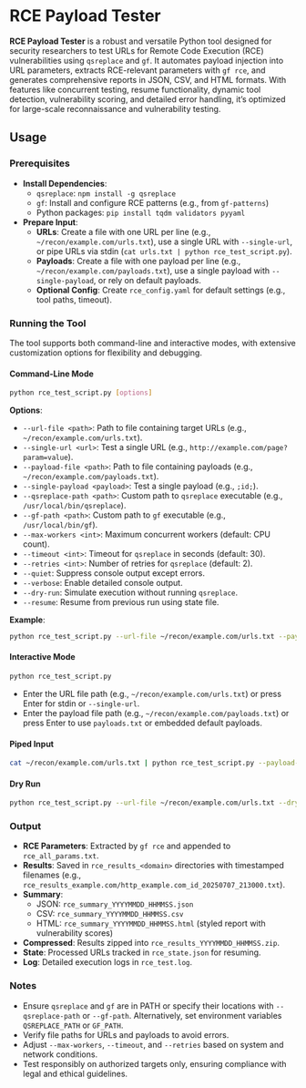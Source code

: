 # RCE Payload Tester

**RCE Payload Tester** is a robust and versatile Python tool designed for security researchers to test URLs for Remote Code Execution (RCE) vulnerabilities using `qsreplace` and `gf`. It automates payload injection into URL parameters, extracts RCE-relevant parameters with `gf rce`, and generates comprehensive reports in JSON, CSV, and HTML formats. With features like concurrent testing, resume functionality, dynamic tool detection, vulnerability scoring, and detailed error handling, it’s optimized for large-scale reconnaissance and vulnerability testing.

## Usage

### Prerequisites
- **Install Dependencies**:
  - `qsreplace`: `npm install -g qsreplace`
  - `gf`: Install and configure RCE patterns (e.g., from `gf-patterns`)
  - Python packages: `pip install tqdm validators pyyaml`
- **Prepare Input**:
  - **URLs**: Create a file with one URL per line (e.g., `~/recon/example.com/urls.txt`), use a single URL with `--single-url`, or pipe URLs via stdin (`cat urls.txt | python rce_test_script.py`).
  - **Payloads**: Create a file with one payload per line (e.g., `~/recon/example.com/payloads.txt`), use a single payload with `--single-payload`, or rely on default payloads.
  - **Optional Config**: Create `rce_config.yaml` for default settings (e.g., tool paths, timeout).

### Running the Tool
The tool supports both command-line and interactive modes, with extensive customization options for flexibility and debugging.

#### Command-Line Mode
```bash
python rce_test_script.py [options]
```

**Options**:
- `--url-file <path>`: Path to file containing target URLs (e.g., `~/recon/example.com/urls.txt`).
- `--single-url <url>`: Test a single URL (e.g., `http://example.com/page?param=value`).
- `--payload-file <path>`: Path to file containing payloads (e.g., `~/recon/example.com/payloads.txt`).
- `--single-payload <payload>`: Test a single payload (e.g., `;id;`).
- `--qsreplace-path <path>`: Custom path to `qsreplace` executable (e.g., `/usr/local/bin/qsreplace`).
- `--gf-path <path>`: Custom path to `gf` executable (e.g., `/usr/local/bin/gf`).
- `--max-workers <int>`: Maximum concurrent workers (default: CPU count).
- `--timeout <int>`: Timeout for `qsreplace` in seconds (default: 30).
- `--retries <int>`: Number of retries for `qsreplace` (default: 2).
- `--quiet`: Suppress console output except errors.
- `--verbose`: Enable detailed console output.
- `--dry-run`: Simulate execution without running `qsreplace`.
- `--resume`: Resume from previous run using state file.

**Example**:
```bash
python rce_test_script.py --url-file ~/recon/example.com/urls.txt --payload-file ~/recon/example.com/payloads.txt --qsreplace-path /usr/local/bin/qsreplace --gf-path /usr/local/bin/gf --max-workers 10 --timeout 20 --verbose --resume
```

#### Interactive Mode
```bash
python rce_test_script.py
```
- Enter the URL file path (e.g., `~/recon/example.com/urls.txt`) or press Enter for stdin or `--single-url`.
- Enter the payload file path (e.g., `~/recon/example.com/payloads.txt`) or press Enter to use `payloads.txt` or embedded default payloads.

#### Piped Input
```bash
cat ~/recon/example.com/urls.txt | python rce_test_script.py --payload-file ~/recon/example.com/payloads.txt
```

#### Dry Run
```bash
python rce_test_script.py --url-file ~/recon/example.com/urls.txt --dry-run
```

### Output
- **RCE Parameters**: Extracted by `gf rce` and appended to `rce_all_params.txt`.
- **Results**: Saved in `rce_results_<domain>` directories with timestamped filenames (e.g., `rce_results_example.com/http_example.com_id_20250707_213000.txt`).
- **Summary**:
  - JSON: `rce_summary_YYYYMMDD_HHMMSS.json`
  - CSV: `rce_summary_YYYYMMDD_HHMMSS.csv`
  - HTML: `rce_summary_YYYYMMDD_HHMMSS.html` (styled report with vulnerability scores)
- **Compressed**: Results zipped into `rce_results_YYYYMMDD_HHMMSS.zip`.
- **State**: Processed URLs tracked in `rce_state.json` for resuming.
- **Log**: Detailed execution logs in `rce_test.log`.

### Notes
- Ensure `qsreplace` and `gf` are in PATH or specify their locations with `--qsreplace-path` or `--gf-path`. Alternatively, set environment variables `QSREPLACE_PATH` or `GF_PATH`.
- Verify file paths for URLs and payloads to avoid errors.
- Adjust `--max-workers`, `--timeout`, and `--retries` based on system and network conditions.
- Test responsibly on authorized targets only, ensuring compliance with legal and ethical guidelines.
